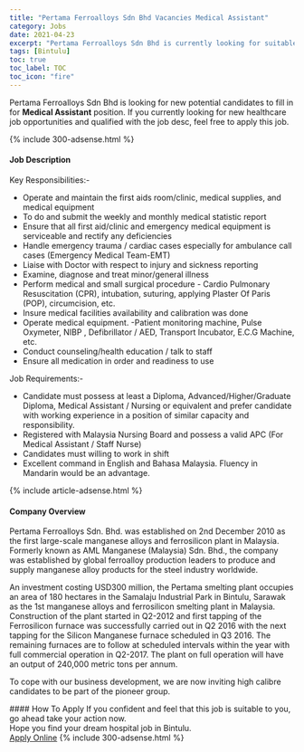 ```yaml
---
title: "Pertama Ferroalloys Sdn Bhd Vacancies Medical Assistant" 
category: Jobs 
date: 2021-04-23 
excerpt: "Pertama Ferroalloys Sdn Bhd is currently looking for suitable person to fill in the Medical Assistant which positioned at Bintulu" 
tags: [Bintulu] 
toc: true 
toc_label: TOC 
toc_icon: "fire" 
--- 
```


<p>Pertama Ferroalloys Sdn Bhd is looking for new potential candidates to fill in for <b>Medical Assistant</b> position. If you currently looking for new healthcare job opportunities and qualified with the job desc, feel free to apply this job.
</p>{% include 300-adsense.html %} 
<div><div><h4>Job Description</h4></div><div><div><span><div><p>Key Responsibilities:-</p><ul><li>Operate and maintain the first aids room/clinic, medical supplies, and medical equipment</li><li>To do and submit the weekly and monthly medical statistic report</li><li>Ensure that all first aid/clinic and emergency medical equipment is serviceable and rectify any deficiencies</li><li>Handle emergency trauma / cardiac cases especially for ambulance call cases (Emergency Medical Team-EMT)</li><li>Liaise with Doctor with respect to injury and sickness reporting</li><li>Examine, diagnose and treat minor/general illness</li><li>Perform medical and small surgical procedure - Cardio Pulmonary Resuscitation (CPR), intubation, suturing, applying Plaster Of Paris (POP), circumcision, etc.</li><li>Insure medical facilities availability and calibration was done</li><li>Operate medical equipment. -Patient monitoring machine, Pulse Oxymeter, NIBP , Defibrillator / AED, Transport Incubator, E.C.G Machine, etc.</li><li>Conduct counseling/health education / talk to staff</li><li>Ensure all medication in order and readiness to use</li></ul><p>Job Requirements:-</p><ul><li>Candidate must possess at least a Diploma, Advanced/Higher/Graduate Diploma, Medical Assistant / Nursing or equivalent and prefer candidate with working experience in a position of similar capacity and responsibility.</li><li>Registered with Malaysia Nursing Board and possess a valid APC (For Medical Assistant / Staff Nurse)</li><li>Candidates must willing to work in shift&#160;</li><li>Excellent command&#160;in English and Bahasa Malaysia.&#160;Fluency in Mandarin would be an advantage.</li></ul></div></span></div></div></div> 
{% include article-adsense.html %} 
<div><div><h4>Company Overview</h4></div><div><div><span><div><p>Pertama Ferroalloys Sdn. Bhd.&#160;was established on 2nd December 2010 as the first large-scale manganese alloys and ferrosilicon plant in Malaysia. Formerly known as AML Manganese (Malaysia) Sdn. Bhd., the company was established by global ferroalloy production leaders to produce and supply manganese alloy products for the steel industry worldwide.</p><p>An investment costing USD300 million, the Pertama smelting plant occupies an area of 180 hectares in the Samalaju Industrial Park in Bintulu, Sarawak as the 1st manganese alloys and ferrosilicon smelting plant in Malaysia. Construction of the plant started in Q2-2012 and first tapping of the Ferrosilicon furnace was successfully carried out in Q2 2016 with the next tapping for the Silicon Manganese furnace scheduled in Q3 2016. The remaining furnaces are to follow at scheduled intervals within the year with full commercial operation in Q2-2017. The plant on full operation will have an output of 240,000 metric tons per annum.</p><p>To cope with our business development, we are now inviting high calibre candidates to be part of the pioneer group.</p></div></span></div></div></div> 
#### How To Apply 
If you confident and feel that this job is suitable to you, go ahead take your action now. <br/> 
Hope you find your dream hospital job in Bintulu. <br/> 
<a href="https://www.jobstreet.com.my/en/job/medical-assistant-4542328?jobId=jobstreet-my-job-4542328" class="btn btn--warning" target="_blank" rel="nofollow noopenner">Apply Online</a> 
{% include 300-adsense.html %} 